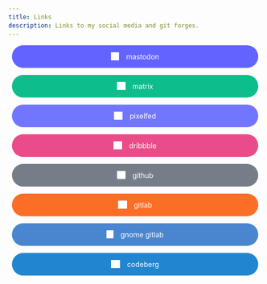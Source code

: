 ```yaml
---
title: Links
description: Links to my social media and git forges.
---
```


<style>
    @keyframes bounce {
        from {transform: translateY(5em); opacity: 0;}
        50% {transform: translateY(-0.5em); opacity: 100;}
        to {transform: translateY(0em); opacity: 100;}
    }

    .social-buttons {
        display: flex;
        flex-flow: column nowrap;
        gap: 1em;
    }

    .social-buttons div {
        width: 35em;
        max-width: 100%;
        margin: 0 auto;
        border-radius: 10em;
        transition: transform .1s;
        text-align: center;
        animation-name: bounce;
    }

    .social-buttons img{
        height: 1.2em;
        display: inline;
        border-radius: 0;
        vertical-align: text-top;
    }

    .social-buttons a {
        color: #fff;
        text-decoration: none;
        display: block;
        width: 100%;
        height: 100%;
        padding: 1em 0em;
    }

    .social-buttons a img {
        margin-right: 1em;
    }

    .social-buttons div:hover {
        transform: scale(1.05);
    }

    @media (prefers-reduced-motion) {
        .social-buttons div {
            transition: initial;
            animation-name: initial;
        }
        .social-buttons div:hover {
            transform: initial;
        }
        .social-buttons a:hover {
            text-decoration: underline;
        }
    }
</style>

<div class="social-buttons">
    <div style="animation-duration: .5s; background-color: #6364ff">
        <a href="https://fosstodon.org/@kramo">
            <img src="/images/mastodon-icon.svg">mastodon
        </a>
    </div>
    <div style="animation-duration: .6s; background-color: #0dbd8b">
        <a href="https://matrix.to/#/@kramo:matrix.org">
            <img src="/images/matrix-icon.svg">matrix
        </a>
    </div>
    <div style="animation-duration: .7s; background-color: #7276ff">
        <a href="https://pixelfed.social/kramo">
            <img src="/images/pixelfed-icon.svg">pixelfed
        </a>
    </div>
    <div style="animation-duration: .8s; background-color: #ea4c89">
        <a href="https://dribbble.com/kramo">
            <img src="/images/dribbble-icon.svg">dribbble
        </a>
    </div>
    <div style="animation-duration: .9s; background-color: #757e88">
        <a href="https://github.com/kra-mo">
            <img src="/images/github-icon.svg">github
        </a>
    </div>
    <div style="animation-duration: 1s; background-color: #fc6d26">
        <a href="https://gitlab.com/kra-mo">
            <img src="/images/gitlab-icon.svg">gitlab
        </a>
    </div>
    <div style="animation-duration: 1.1s; background-color: #4a86cf">
        <a href="https://gitlab.gnome.org/kramo">
            <img src="/images/gnome-icon.svg">gnome gitlab
        </a>
    </div>
    <div style="animation-duration: 1.2s; background-color: #2185d0">
        <a href="https://codeberg.org/kramo">
            <img src="/images/codeberg-icon.svg">codeberg
        </a>
    </div>
</div>